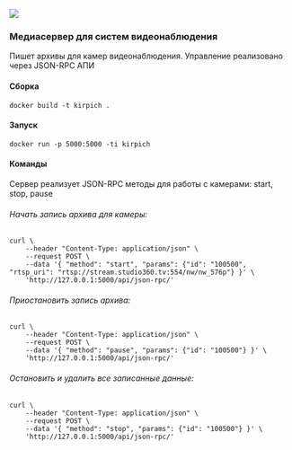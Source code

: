  [![](https://github.com/batchar2/kirpich-writer/workflows/test/badge.svg)](https://github.com/batchar2/kirpich-writer/)

### Медиасервер для систем видеонаблюдения

Пишет архивы для камер видеонаблюдения. Управление реализовано через JSON-RPC АПИ

#### Сборка

```
docker build -t kirpich .
```

#### Запуск

```
docker run -p 5000:5000 -ti kirpich
```




#### Команды

Сервер реализует JSON-RPC методы для работы с камерами: start, stop, pause


###### Начать запись архива для камеры:
```
curl \
    --header "Content-Type: application/json" \
    --request POST \
    --data '{ "method": "start", "params": {"id": "100500", "rtsp_uri": "rtsp://stream.studio360.tv:554/nw/nw_576p"} }' \
    'http://127.0.0.1:5000/api/json-rpc/'
```

###### Приостановить запись архива:
```
curl \
    --header "Content-Type: application/json" \
    --request POST \
    --data '{ "method": "pause", "params": {"id": "100500"} }' \
    'http://127.0.0.1:5000/api/json-rpc/'
```


###### Остановить и удалить все записанные данные:
```
curl \
    --header "Content-Type: application/json" \
    --request POST \
    --data '{ "method": "stop", "params": {"id": "100500"} }' \
    'http://127.0.0.1:5000/api/json-rpc/'
```
